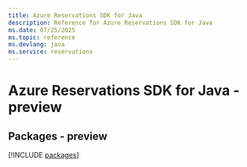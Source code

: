 ```yaml
---
title: Azure Reservations SDK for Java
description: Reference for Azure Reservations SDK for Java
ms.date: 07/25/2025
ms.topic: reference
ms.devlang: java
ms.service: reservations
---
```

# Azure Reservations SDK for Java - preview
## Packages - preview
[!INCLUDE [packages](reservations-index.md)]